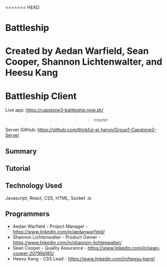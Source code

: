 <<<<<<< HEAD
# Battleship
 
Created by Aedan Warfield, Sean Cooper, Shannon Lichtenwalter, and Heesu Kang
=======
# Battleship Client

Live app: https://capstone3-battleship.now.sh/
>>>>>>> master

Server GitHub: https://github.com/thinkful-ei-heron/Group1-Capstone3-Server

## Summary



## Tutorial



## Technology Used

Javascript, React, CSS, HTML, Socket .io

## Programmers

- Aedan Warfield - Project Manager - https://www.linkedin.com/in/aedanwarfield/
- Shannon Lichtenwalter - Product Owner - https://www.linkedin.com/in/shannon-lichtenwalter/
- Sean Cooper - Quality Assurance - https://www.linkedin.com/in/sean-cooper-20799a185/
- Heesu Kang - CSS Lead - https://www.linkedin.com/in/heesu-kang/
